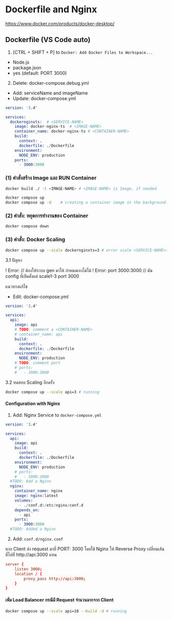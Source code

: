 # Dockerfile and Nginx

https://www.docker.com/products/docker-desktop/

## Dockerfile (VS Code auto)

1. [CTRL + SHIFT + P] to `Docker: Add Docker Files to Workspace...`

- Node.js
- package.json
- yes (default: PORT 3000)

2. Delete: docker-compose.debug.yml

- Add: serviceName and imageName
- Update: docker-compose.yml

```s
version: '3.4'

services:
  dockernginxts:  # <SERVICE-NAME>
    image: docker-nginx-ts  # <IMAGE-NAME>
    container_name: docker-nginx-ts # <CONTAINER-NAME>
    build:
      context: .
      dockerfile: ./Dockerfile
    environment:
      NODE_ENV: production
    ports:
      - 3000:3000
```

### (1) คำสั่งสร้าง Image และ RUN Container

```sh
docker build ./ -t <IMAGE-NAME> # <IMAGE-NAME> is Image. if needed

docker compose up
docker compose up -d    # creating a container image in the background. (Docker Desktop)
```

### (2) คำสั่ง: หยุดการทำงานของ Container

```sh
docker compose down
```

### (3) คำสั่ง: Docker Scaling

```sh
docker compose up --scale dockernginxts=3 # error scale <SERVICE-NAME>=3
```

3.1 ปัญหา

! Error: <CONTAINER-NAME> // ต้องให้ระบบ gen มาให้ กำหนดเองไม่ได้
! Error: port 3000:3000 // มัน config ที่เปิดตั้งแต่ scale1-3 port 3000

แนวทางแก้ไข

- Edit: docker-compose.yml

```s
version: '3.4'

services:
  api:
    image: api
    # TODO: comment a <CONTAINER-NAME>
    # container_name: api
    build:
      context: .
      dockerfile: ./Dockerfile
    environment:
      NODE_ENV: production
    # TODO: comment port
    # ports:
    #   - 3000:3000
```

3.2 ทดสอบ Scaling อีกครั้ง

```sh
docker compose up --scale api=3 # running
```

#### Configuration with Nginx

1. Add: Nginx Service to `docker-compose.yml`

```s
version: '3.4'

services:
  api:
    image: api
    build:
      context: .
      dockerfile: ./Dockerfile
    environment:
      NODE_ENV: production
    # ports:
    #   - 3000:3000
  #TODO: Add a Nginx
  nginx:
    container_name: nginx
    image: nginx:latest
    volumes:
      - ./conf.d:/etc/nginx/conf.d
    depends_on:
      - api
    ports:
      - 3000:3000
  #TODO: Added a Nginx

```

2. Add: `conf.d/nginx.conf`

หาก Client ส่ง request มาที่ PORT: 3000 โดยใช้ Nginx ให้ Reverse Proxy เปลี่ยนเส้นที่ไปที่ http://api:3000 แทน

```conf
server {
    listen 3000;
    location / {
        proxy_pass http://api:3000;
    }
}
```

#### เพิ่ม Load Balancer กรณีมี Request จำนวนมากจาก Client

```sh
docker compose up --scale api=10 --build -d # running
```
